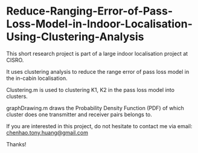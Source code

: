 # Reduce-Ranging-Error-of-Pass-Loss-Model-in-Indoor-Localisation-Using-Clustering-Analysis

This short research project is part of a large indoor localisation project at CISRO.

It uses clustering analysis to reduce the range error of pass loss model in the in-cabin localisation. 

Clustering.m is used to clustering K1, K2 in the pass loss model into clusters. 

graphDrawing.m draws the Probability Density Function (PDF) of which cluster does one transmitter and receiver pairs belongs to.

If you are interested in this project, do not hesitate to contact me via email: chenhao.tony.huang@gmail.com 

Thanks!
